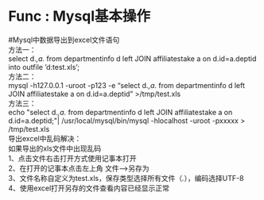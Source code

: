 # Func : Mysql基本操作

#Mysql中数据导出到excel文件语句\
方法一：\
select d.*,a.* from departmentinfo d left JOIN affiliatestake a on d.id=a.deptid into outfile ’d:test.xls’;\
方法二：\
mysql -h127.0.0.1 -uroot -p123 -e “select d.*,a.* from departmentinfo d left JOIN affiliatestake a on d.id=a.deptid” >/tmp/test.xls\
方法三：\
echo "select d.*,a.* from departmentinfo d left JOIN affiliatestake a on d.id=a.deptid;"| /usr/local/mysql/bin/mysql -hlocalhost -uroot -pxxxxx > /tmp/test.xls\
导出excel中乱码解决：\
如果导出的xls文件中出现乱码\
1、点击文件右击打开方式使用记事本打开\
2、在打开的记事本点击左上角 文件-->另存为\
3、文件名称自定义为test.xls，保存类型选择所有文件（*.*），编码选择UTF-8\
4、使用excel打开另存的文件查看内容已经显示正常


